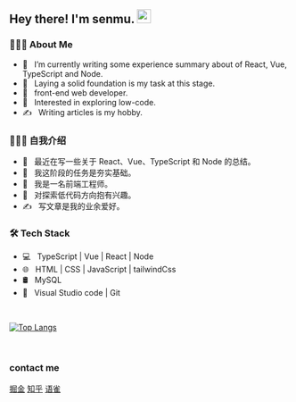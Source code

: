 <h2> Hey there! I'm senmu. <img src="https://github.com/souvikguria98/souvikguria98/blob/master/Hi.gif" width="25"></h2>

<h3> 👨🏻‍💻 About Me </h3>

- 🔭 &nbsp; I’m currently writing some experience summary about of React, Vue, TypeScript and Node.
- 🤔 &nbsp; Laying a solid foundation is my task at this stage.
- 💼 &nbsp; front-end web developer.
- 🌱 &nbsp; Interested in exploring low-code.
- ✍️ &nbsp; Writing articles is my hobby.

<h3> 👨🏻‍💻 自我介绍 </h3>

- 🔭 &nbsp; 最近在写一些关于 React、Vue、TypeScript 和 Node 的总结。
- 🤔 &nbsp; 我这阶段的任务是夯实基础。
- 💼 &nbsp; 我是一名前端工程师。
- 🌱 &nbsp; 对探索低代码方向抱有兴趣。
- ✍️ &nbsp; 写文章是我的业余爱好。

<h3>🛠 Tech Stack</h3>

- 💻 &nbsp; TypeScript | Vue | React | Node  
- 🌐 &nbsp; HTML | CSS | JavaScript | tailwindCss
- 🛢 &nbsp; MySQL
- 🔧 &nbsp; Visual Studio code | Git

</br>

[![Top Langs](https://github-readme-stats.vercel.app/api/top-langs/?username=senmu-a&layout=compact&text_color=daf7dc&bg_color=151515)](https://github.com/senmu-a/github-readme-stats)

</br>

<h3>contact me</h3>

[掘金](https://juejin.cn/user/3526889033697432)
[知乎](https://www.zhihu.com/people/sen-mu-a-24)
[语雀](https://www.yuque.com/senmua)


